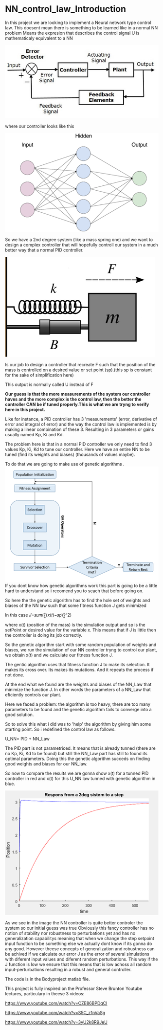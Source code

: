 # NN_control_law_Introduction


In this project we are looking to implement a Neural network type control law.
This doesent mean there is something to be learned like in a normal NN problem 
Means the expresion that describes the control signal U is mathematicaly equivalent to a NN


![](closed_loop.jpg)

where our controller looks like this

![](1_f9XlMlruW7TMF3EHbPDfYg.png)

So we have a 2nd degree system (like a mass spring one) and we want to design a complex controller that will
hopefully controll our system in a much better way that a normal PID controller.

![](Imagen1.png)

Is our job to design a controller that recreate F such that the position of the mass is controlled on a desired value or set point (sp).(this sp is constant for the sake of simplification here)

This output is normally called U instead of F 


**Our guess is that the more measurements of the system our controller haves and the more complex is the control law, then the better the controller CAN be if tuned properly.This is what we are tryng to verify here in this project.**

Like for instance, a PID controller has 3 'measurements' (error, derivative of error and integral of error) and the way the control law is implemented is by making a linear combination of these 3. Resulting in 3 parameters or gains usually named  Kp, Ki and Kd.

The problem here is that in a normal PID controller  we only need to find 3 values Kp, Ki, Kd to tune our controller. 
Here we have an entire NN to be tuned (find its weights and biases) (thousands of values maybe).



To do that we are going to make use of genetic algorithms .
![](Imagen3.png)
If you dont know how genetic algorithms work this part is going to be a little hard to understand so i recomend you to seach that before going on. 


So here the the genetic algorithm has to find the hole set of weights and biases of the NN law such that some fitness function J gets minimized 

In this case   𝐽=𝑠𝑢𝑚(〖(𝑥(𝑡)−𝑠𝑝)〗^2)

where x(t) (position of the mass) is the simulation output and sp is the setPoint or desired value for the variable x.
This means that if J is little then the controller is doing its job correctly.


So the genetic algorithm start with some random population of weights and biases, we run the simulation of our NN controller tryng to control our plant, we obtain x(t) and we calculate our fitness function J.

The gentic algorithm uses that fitness function J to make its selection.
It makes its cross over.
Its makes its mutations.
And it repeats the process if not done.

At the end what we found are the weights and biases of the NN_Law that minimize the function J. In other words the parameters of a NN_Law that eficiently controls our plant. 

Here we faced a problem: the algorithm is too heavy, there are too many parameters to be found and the genetic algorithm fails to converge into a good solution. 

So to solve this what i did was to 'help' the algorithm by giving him some starting point. So i redefined the control law as follows.



U_NN= PID + NN_Law

The PID part is not parametriced. It means that is already tunned (there are no Kp, Ki, Kd to be found) but still the NN_Law part has still to found its optimal parameters.
Doing this the genetic algorithm succeds on finding good weights and biases for our NN_law.

So now to compare the results we are gonna show x(t) for a tunned PID controller in red and x(t) for this U_NN law tunned with genetic algorithm in blue.

![](Imagen2.png)


As we see in the image the NN controller is quite better controler the system so our initial guess was true
Obviously this fancy controller has no notion of stability nor robustness to perturbations yet and has no generalization capabilitys meaning that when we change the step setpoint input function to be something else we actually dont know if its gonna do any good. However theese concepts of generalization and robustness can be achived if we calculate our error J as the error of several simulations with diferent input values and diferent random perturbations. This way if the J function is low we ensure that this means that is low achoss all random input-perturbations resulting in a robust and general controller. 



The code is in the Bodyproject matlab file.

This project is fully inspired on the Professor Steve Brunton Youtube lectures, particulary in theese 3 videos:

https://www.youtube.com/watch?v=CZE86BPDqCI

https://www.youtube.com/watch?v=S5C_z1nVaSg

https://www.youtube.com/watch?v=3yU2k8R9JeU
